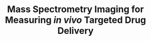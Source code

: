 ---
layout: post
category: research
title: Mass Spectrometry Imaging for Measuring *in vivo* Targeted Drug Delivery
setting: Stanford University School of Medicine, 2018 - present
mentors: <a href="https://med.stanford.edu/annes-lab.html">Dr. Justin Annes</a>
collaborators: <a href="https://profiles.stanford.edu/dick-zare">Dr. Richard Zare</a>, <a href="https://profiles.stanford.edu/sarah-noll">Sarah Knoll</a>
thumbnail: /images/projects_research_annes-msi.png
thumbnail_caption: Mouse pancreas section stained with insulin.
description: |
  <a href="https://en.wikipedia.org/wiki/Mass_spectrometry_imaging">Mass spectrometry imaging (MSI)</a> is a powerful technique to characterize spatial concentration of metabolites, small molecules, and proteins. We are developing desorption electrospray ionization (DESI)-MSI methods towards the following goals:<br>
  1. Track <i>in vivo</i> drug distribution to characterize the efficacy of targeted drug delivery strategies.<br>
  2. Characterize metabolic profile of pancreas and adrenal sections from different conditions (diabetes, age, etc.). These metabolic profiles will help us identify biochemical pathways involved in disease progression.
---